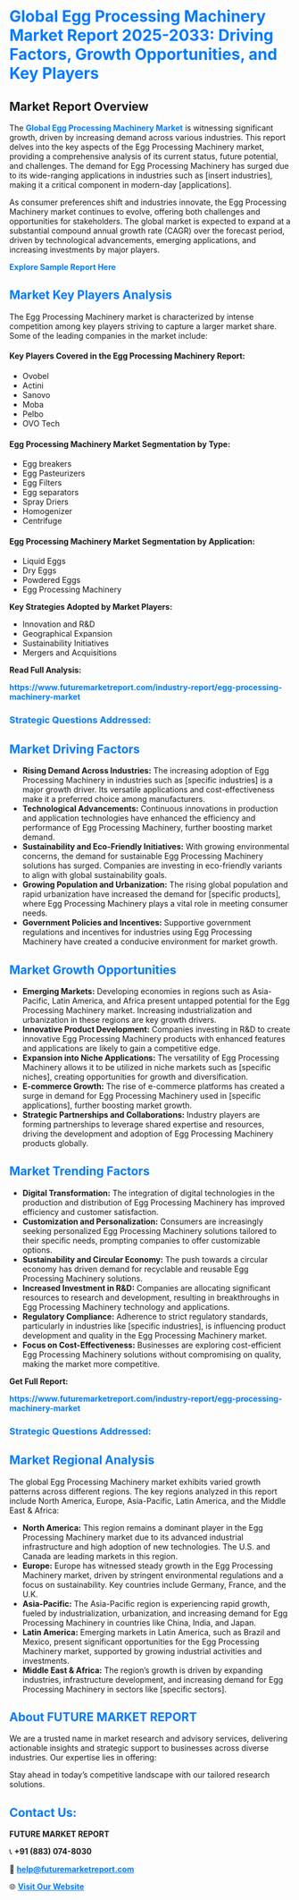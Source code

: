 <h1 style="color: #007BFF;">Global Egg Processing Machinery Market Report 2025-2033: Driving Factors, Growth Opportunities, and Key Players</h1>

<section id="overview">
<h2>Market Report Overview</h2>
<p>The <a href="https://www.futuremarketreport.com/industry-report/egg-processing-machinery-market" style="color: #007BFF; text-decoration: none;"><strong>Global Egg Processing Machinery Market</strong></a> is witnessing significant growth, driven by increasing demand across various industries. This report delves into the key aspects of the Egg Processing Machinery market, providing a comprehensive analysis of its current status, future potential, and challenges. The demand for Egg Processing Machinery has surged due to its wide-ranging applications in industries such as [insert industries], making it a critical component in modern-day [applications].</p>
<p>As consumer preferences shift and industries innovate, the Egg Processing Machinery market continues to evolve, offering both challenges and opportunities for stakeholders. The global market is expected to expand at a substantial compound annual growth rate (CAGR) over the forecast period, driven by technological advancements, emerging applications, and increasing investments by major players.</p>
</section>

<section id="overview">
<p><a href="https://www.futuremarketreport.com/request-sample/reportId=124319" style="color: #007BFF; text-decoration: none;"><strong>Explore Sample Report Here</strong></a></p>
</section>

<section id="key-players">
<h2 style="color: #007BFF;">Market Key Players Analysis</h2>
<p>The Egg Processing Machinery market is characterized by intense competition among key players striving to capture a larger market share. Some of the leading companies in the market include:</p>
<h4>Key Players Covered in the Egg Processing Machinery Report:</h4>
<ul><li>Ovobel</li><li>Actini</li><li>Sanovo</li><li>Moba</li><li>Pelbo</li><li>OVO Tech</li></ul>
<h4>Egg Processing Machinery Market Segmentation by Type:</h4>
<ul><li>Egg breakers</li><li>Egg Pasteurizers</li><li>Egg Filters</li><li>Egg separators</li><li>Spray Driers</li><li>Homogenizer</li><li>Centrifuge</li></ul>

<h4>Egg Processing Machinery Market Segmentation by Application:</h4>
<ul><li>Liquid Eggs</li><li>Dry Eggs</li><li>Powdered Eggs</li><li>Egg Processing Machinery</li></ul>
<p><strong>Key Strategies Adopted by Market Players:</strong></p>
<ul>
<li>Innovation and R&D</li>
<li>Geographical Expansion</li>
<li>Sustainability Initiatives</li>
<li>Mergers and Acquisitions</li>
</ul>
</section>

<section>
<p><strong>Read Full Analysis: </strong></p><a href="https://www.futuremarketreport.com/industry-report/egg-processing-machinery-market" style="color: #007BFF; text-decoration: none;"><strong>https://www.futuremarketreport.com/industry-report/egg-processing-machinery-market</strong></a>
<h3 style="color: #007BFF;">Strategic Questions Addressed:</h3>
</section>

<section id="driving-factors">
<h2 style="color: #007BFF;">Market Driving Factors</h2>
<ul>
<li><strong>Rising Demand Across Industries:</strong> The increasing adoption of Egg Processing Machinery in industries such as [specific industries] is a major growth driver. Its versatile applications and cost-effectiveness make it a preferred choice among manufacturers.</li>
<li><strong>Technological Advancements:</strong> Continuous innovations in production and application technologies have enhanced the efficiency and performance of Egg Processing Machinery, further boosting market demand.</li>
<li><strong>Sustainability and Eco-Friendly Initiatives:</strong> With growing environmental concerns, the demand for sustainable Egg Processing Machinery solutions has surged. Companies are investing in eco-friendly variants to align with global sustainability goals.</li>
<li><strong>Growing Population and Urbanization:</strong> The rising global population and rapid urbanization have increased the demand for [specific products], where Egg Processing Machinery plays a vital role in meeting consumer needs.</li>
<li><strong>Government Policies and Incentives:</strong> Supportive government regulations and incentives for industries using Egg Processing Machinery have created a conducive environment for market growth.</li>
</ul>
</section>

<section id="growth-opportunities">
<h2 style="color: #007BFF;">Market Growth Opportunities</h2>
<ul>
<li><strong>Emerging Markets:</strong> Developing economies in regions such as Asia-Pacific, Latin America, and Africa present untapped potential for the Egg Processing Machinery market. Increasing industrialization and urbanization in these regions are key growth drivers.</li>
<li><strong>Innovative Product Development:</strong> Companies investing in R&D to create innovative Egg Processing Machinery products with enhanced features and applications are likely to gain a competitive edge.</li>
<li><strong>Expansion into Niche Applications:</strong> The versatility of Egg Processing Machinery allows it to be utilized in niche markets such as [specific niches], creating opportunities for growth and diversification.</li>
<li><strong>E-commerce Growth:</strong> The rise of e-commerce platforms has created a surge in demand for Egg Processing Machinery used in [specific applications], further boosting market growth.</li>
<li><strong>Strategic Partnerships and Collaborations:</strong> Industry players are forming partnerships to leverage shared expertise and resources, driving the development and adoption of Egg Processing Machinery products globally.</li>
</ul>
</section>

<section id="trending-factors">
<h2 style="color: #007BFF;">Market Trending Factors</h2>
<ul>
<li><strong>Digital Transformation:</strong> The integration of digital technologies in the production and distribution of Egg Processing Machinery has improved efficiency and customer satisfaction.</li>
<li><strong>Customization and Personalization:</strong> Consumers are increasingly seeking personalized Egg Processing Machinery solutions tailored to their specific needs, prompting companies to offer customizable options.</li>
<li><strong>Sustainability and Circular Economy:</strong> The push towards a circular economy has driven demand for recyclable and reusable Egg Processing Machinery solutions.</li>
<li><strong>Increased Investment in R&D:</strong> Companies are allocating significant resources to research and development, resulting in breakthroughs in Egg Processing Machinery technology and applications.</li>
<li><strong>Regulatory Compliance:</strong> Adherence to strict regulatory standards, particularly in industries like [specific industries], is influencing product development and quality in the Egg Processing Machinery market.</li>
<li><strong>Focus on Cost-Effectiveness:</strong> Businesses are exploring cost-efficient Egg Processing Machinery solutions without compromising on quality, making the market more competitive.</li>
</ul>
</section>

<section>
<p><strong>Get Full Report: </strong></p><a href="https://www.futuremarketreport.com/industry-report/egg-processing-machinery-market" style="color: #007BFF; text-decoration: none;"><strong>https://www.futuremarketreport.com/industry-report/egg-processing-machinery-market</strong></a>
<h3 style="color: #007BFF;">Strategic Questions Addressed:</h3>
</section>


<section id="regional-analysis">
<h2 style="color: #007BFF;">Market Regional Analysis</h2>
<p>The global Egg Processing Machinery market exhibits varied growth patterns across different regions. The key regions analyzed in this report include North America, Europe, Asia-Pacific, Latin America, and the Middle East & Africa:</p>
<ul>
<li><strong>North America:</strong> This region remains a dominant player in the Egg Processing Machinery market due to its advanced industrial infrastructure and high adoption of new technologies. The U.S. and Canada are leading markets in this region.</li>
<li><strong>Europe:</strong> Europe has witnessed steady growth in the Egg Processing Machinery market, driven by stringent environmental regulations and a focus on sustainability. Key countries include Germany, France, and the U.K.</li>
<li><strong>Asia-Pacific:</strong> The Asia-Pacific region is experiencing rapid growth, fueled by industrialization, urbanization, and increasing demand for Egg Processing Machinery in countries like China, India, and Japan.</li>
<li><strong>Latin America:</strong> Emerging markets in Latin America, such as Brazil and Mexico, present significant opportunities for the Egg Processing Machinery market, supported by growing industrial activities and investments.</li>
<li><strong>Middle East & Africa:</strong> The region’s growth is driven by expanding industries, infrastructure development, and increasing demand for Egg Processing Machinery in sectors like [specific sectors].</li>
</ul>
</section>

<footer>
<h2 style="color: #007BFF;">About FUTURE MARKET REPORT</h2>
<p>We are a trusted name in market research and advisory services, delivering actionable insights and strategic support to businesses across diverse industries. Our expertise lies in offering:</p>

<p>Stay ahead in today’s competitive landscape with our tailored research solutions.</p>

<h2 style="color: #007BFF;">Contact Us:</h2>
<p><strong>FUTURE MARKET REPORT</strong></p>
<p>📞 <strong>+91 (883) 074-8030</strong></p>
<p>📧 <strong><a href="mailto:help@futuremarketreport.com" style="color: #007BFF;">help@futuremarketreport.com</a></strong></p>
<p>🌐 <strong><a href="https://www.futuremarketreport.com/" style="color: #007BFF;">Visit Our Website</a></strong></p>
</footer>